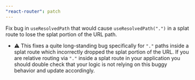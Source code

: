 ```yaml
---
"react-router": patch
---
```


Fix bug in `useResolvedPath` that would cause `useResolvedPath(".")` in a splat route to lose the splat portion of the URL path.

- ⚠️ This fixes a quite long-standing bug specifically for `"."` paths inside a splat route which incorrectly dropped the splat portion of the URL. If you are relative routing via `"."` inside a splat route in your application you should double check that your logic is not relying on this buggy behavior and update accordingly.
